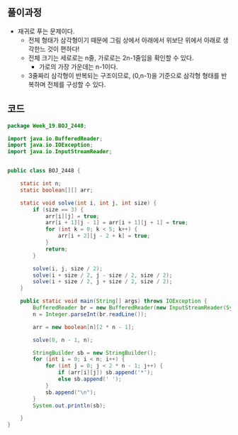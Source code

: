 ## 풀이과정
- 재귀로 푸는 문제이다.
  - 전체 형태가 삼각형이기 때문에 그림 상에서 아래에서 위보단 위에서 아래로 생각한느 것이 편하다!
  - 전체 크기는 세로로는 n줄, 가로로는 2n-1줄임을 확인할 수 있다.
    - 가로의 가장 가운데는 n-1이다.
  - 3줄짜리 삼각형이 반복되는 구조이므로, (0,n-1)을 기준으로 삼각형 형태를 반복하며 전체를 구성할 수 있다.


## 코드
```java
package Week_19.BOJ_2448;

import java.io.BufferedReader;
import java.io.IOException;
import java.io.InputStreamReader;


public class BOJ_2448 {

    static int n;
    static boolean[][] arr;

    static void solve(int i, int j, int size) {
        if (size == 3) {
            arr[i][j] = true;
            arr[i + 1][j - 1] = arr[i + 1][j + 1] = true;
            for (int k = 0; k < 5; k++) {
                arr[i + 2][j - 2 + k] = true;
            }
            return;
        }

        solve(i, j, size / 2);
        solve(i + size / 2, j - size / 2, size / 2);
        solve(i + size / 2, j + size / 2, size / 2);
    }

    public static void main(String[] args) throws IOException {
        BufferedReader br = new BufferedReader(new InputStreamReader(System.in));
        n = Integer.parseInt(br.readLine());

        arr = new boolean[n][2 * n - 1];

        solve(0, n - 1, n);

        StringBuilder sb = new StringBuilder();
        for (int i = 0; i < n; i++) {
            for (int j = 0; j < 2 * n - 1; j++) {
                if (arr[i][j]) sb.append('*');
                else sb.append(' ');
            }
            sb.append("\n");
        }
        System.out.println(sb);

    }
}

```